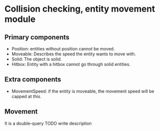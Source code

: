 # Collision checking, entity movement module

## Primary components
- Position: entities without position cannot be moved.
- Moveable: Describes the speed the entity wants to move with.
- Solid: The object is solid.
- Hitbox: Entity with a hitbox cannot go through solid entities.

## Extra components
- MovementSpeed: if the entity is moveable, the movement speed will be capped at this.

## Movement

It is a double-query
TODO write description
